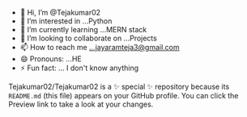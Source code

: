 - 👋 Hi, I’m @Tejakumar02
- 👀 I’m interested in ...Python
- 🌱 I’m currently learning ...MERN stack
- 💞️ I’m looking to collaborate on ...Projects
- 📫 How to reach me ...jayaramteja3@gmail.com
- 😄 Pronouns: ...HE
- ⚡ Fun fact: ... I don't know anything


Tejakumar02/Tejakumar02 is a ✨ special ✨ repository because its `README.md` (this file) appears on your GitHub profile.
You can click the Preview link to take a look at your changes.

